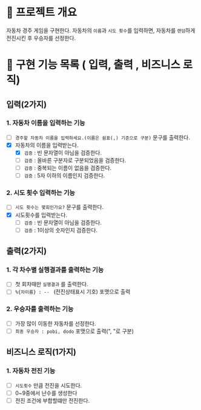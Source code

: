 # 💪 프로젝트 개요

자동차 경주 게임을 구현한다.
자동차의 `이름`과 `시도 횟수`를 입력하면, 자동차를 `랜덤`하게 전진시킨 후 우승자를 선정한다.

# 📝 구현 기능 목록 ( 입력, 출력 , 비즈니스 로직)

## 입력(2가지)

### 1. 자동차 이름을 입력하는 기능

- [ ] `경주할 자동차 이름을 입력하세요.(이름은 쉼표(,) 기준으로 구분)` 문구를 출력한다.
- [x] 자동차의 이름을 입력받는다.
    - [x] `검증` : 빈 문자열이 아님을 검증한다.
    - [ ] `검증` : 올바른 구분자로 구분되었음을 검증한다.
    - [ ] `검증` : 중복되는 이름이 없음을 검증한다.
    - [ ] `검증` : 5자 이하의 이름인지 검증한다.

### 2. 시도 횟수 입력하는 기능

- [ ] `시도 횟수는 몇회인가요?` 문구를 출력한다.
- [x] 시도횟수를 입력받는다.
    - [ ] `검증` : 빈 문자열이 아님을 검증한다.
    - [ ] `검증` : 1이상의 숫자인지 검증한다.

## 출력(2가지)

### 1. 각 차수별 실행결과를 출력하는 기능

- [ ] 첫 회차때만 `실행결과` 를 출력한다.
- [ ] `%{차이름} : -- ` (전진상태표시 기호) 포맷으로 출력

### 2. 우승자를 출력하는 기능

- [ ] 가장 많이 이동한 자동차를 선정한다.
- [ ] `최종 우승자 : pobi, dodo` 포맷으로 출력(", "로 구분)

## 비즈니스 로직(1가지)

### 1. 자동차 전진 기능

- [ ] `시도횟수` 만큼 전진을 시도한다.
- [ ] 0~9중에서 난수를 생성한다
- [ ] 전진 조건에 부합할떄만 전진한다.
